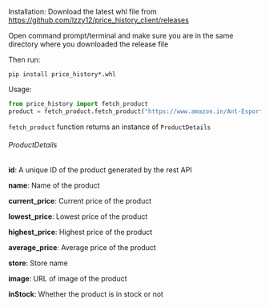 Installation:
Download the latest whl file from https://github.com/lzzy12/price_history_client/releases

Open command prompt/terminal and make sure you are in the same directory where you downloaded the release file

Then run:
 ```shell
 pip install price_history*.whl
 ```

Usage:

```python
from price_history import fetch_product
product = fetch_product.fetch_product("https://www.amazon.in/Ant-Esports-KM500W-Ergonomic-Programmable/dp/B081Q8PSKC/ref=sr_1_1?dchild=1&keywords=KM500w&qid=1619613615&smid=A14CZOWI0VEHLG&sr=8-1")
```

`fetch_product` function returns an instance of `ProductDetails`

###### ProductDetails
**id**: A unique ID of the product generated by the rest API

**name**: Name of the product

**current_price**: Current price of the product

**lowest_price**: Lowest price of the product

**highest_price**: Highest price of the product

**average_price**: Average price of the product

**store**: Store name

**image**: URL of image of the product

**inStock**: Whether the product is in stock or not
